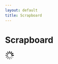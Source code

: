 ```yaml
---
layout: default
title: Scrapboard
---
```

<div class="home">
  <h1 class="page-heading">Scrapboard</h1>

  <a data-pin-do="embedUser" href="https://www.pinterest.com/akshayakamat" data-pin-scale-height="500">
    <img src="/images/spinner.gif"></img>
  </a>
  
  <script type="text/javascript" async src="//assets.pinterest.com/js/pinit.js"></script>
</div>
  
  

